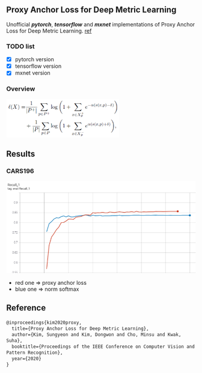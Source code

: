 ## Proxy Anchor Loss for Deep Metric Learning
Unofficial **_pytorch_**, **_tensorflow_** and **_mxnet_** implementations of Proxy Anchor Loss for Deep Metric Learning. [ref](https://arxiv.org/abs/2003.13911)

### TODO list
+ [x] pytorch version
+ [x] tensorflow version
+ [x] mxnet version

### Overview
<img src="figure/proxy_anchor_loss.png" width="300">

## Results
### CARS196
<img src="figure/cars196_results.png">

+ red one => proxy anchor loss
+ blue one => norm softmax


## Reference
```
@inproceedings{kim2020proxy,
  title={Proxy Anchor Loss for Deep Metric Learning},
  author={Kim, Sungyeon and Kim, Dongwon and Cho, Minsu and Kwak, Suha},
  booktitle={Proceedings of the IEEE Conference on Computer Vision and Pattern Recognition},
  year={2020}
}
```

